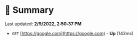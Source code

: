 # 📖 Summary
Last updated: **2/9/2022, 2:50:37 PM**

- `GET` [https://google.com](https://google.com) - **Up** (143ms)
